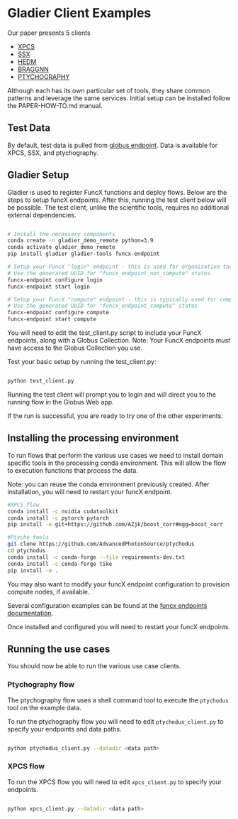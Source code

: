 # Gladier Client Examples

Our paper presents 5 clients

* [XPCS]()
* [SSX]()
* [HEDM]()
* [BRAGGNN]()
* [PTYCHOGRAPHY]()

Although each has its own particular set of tools, they share common patterns and leverage the same services. Initial setup can be installed follow the PAPER-HOW-TO.md manual.

## Test Data

By default, test data is pulled from [globus endpoint](https://app.globus.org/file-manager?origin_id=a17d7fac-ce06-4ede-8318-ad8dc98edd69&origin_path=%2F~%2F). Data is available for
XPCS, SSX, and ptychography.

## Gladier Setup

Gladier is used to register FuncX functions and deploy flows. Below are the steps to
setup funcX endpoints. After this, running the test client below
will be possible. The test client, unlike the scientific tools, requires no additional external dependencies.

```bash

# Install the necessary components
conda create -n gladier_demo_remote python=3.9
conda activate gladier_demo_remote
pip install gladier gladier-tools funcx-endpoint

# Setup your FuncX "login" endpoint - this is used for organization tasks
# Use the generated UUID for "funcx_endpoint_non_compute" states
funcx-endpoint configure login
funcx-endpoint start login

# Setup your FuncX "compute" endpoint - this is typically used for computationally expensive tasks
# Use the generated UUID for "funcx_endpoint_compute" states
funcx-endpoint configure compute
funcx-endpoint start compute
```

You will need to edit the test_client.py script to include your
FuncX endpoints, along with a Globus Collection. Note: Your
FuncX endpoints _must_ have access to the Globus Collection you use.


Test your basic setup by running the test_client.py:

```bash

python test_client.py
```

Running the test client will prompt you to login and will direct you to the running flow in the Globus Web app.

If the run is successful, you are ready to try one of the other experiments.

## Installing the processing environment

To run flows that perform the various use cases we need to install domain specific tools in the processing conda environment. This will allow
the flow to execution functions that process the data. 

Note: you can reuse the conda environment previously created. After installation, you will need to restart your funcX endpoint.

```bash
#XPCS flow
conda install -c nvidia cudatoolkit
conda install -c pytorch pytorch
pip install -e git+https://github.com/AZjk/boost_corr#egg=boost_corr

#Ptycho tools
git clone https://github.com/AdvancedPhotonSource/ptychodus
cd ptychodus
conda install -c conda-forge --file requirements-dev.txt
conda install -c conda-forge tike
pip install -e . 
```

You may also want to modify your funcX endpoint configuration to provision compute nodes, if available. 

Several configuration examples can be found at the [funcx endpoints documentation](https://funcx.readthedocs.io/en/latest/endpoints.html).

Once installed and configured you will need to restart your funcX endpoints. 


## Running the use cases

You should now be able to run the various use case clients.

### Ptychography flow

The ptychography flow uses a shell command tool to execute the `ptychodus` tool on the example data.

To run the ptychography flow you will need to edit `ptychodus_client.py` to specify your endpoints and data paths.

```bash

python ptychodus_client.py --datadir <data path>
```

### XPCS flow

To run the XPCS flow you will need to edit `xpcs_client.py` to specify your endpoints.

```bash

python xpcs_client.py --datadir <data path>
```